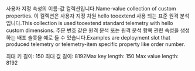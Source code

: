 <span data-ttu-id="618c5-101">사용자 지정 속성의 이름-값 컬렉션입니다.</span><span class="sxs-lookup"><span data-stu-id="618c5-101">Name-value collection of custom properties.</span></span> <span data-ttu-id="618c5-102">이 컬렉션은 사용자 지정 차원 hello tooextend 사용 되는 표준 원격 분석입니다.</span><span class="sxs-lookup"><span data-stu-id="618c5-102">This collection is used tooextend standard telemetry with hello custom dimensions.</span></span> <span data-ttu-id="618c5-103">주문 번호 같은 원격 분석 또는 원격 분석 항목 관련 속성을 생성하는 배포 슬롯을 예로 들 수 있습니다.</span><span class="sxs-lookup"><span data-stu-id="618c5-103">Examples are deployment slot that produced telemetry or telemetry-item specific property like order number.</span></span> 

<span data-ttu-id="618c5-104">최대 키 길이: 150 최대 값 길이: 8192</span><span class="sxs-lookup"><span data-stu-id="618c5-104">Max key length: 150 Max value length: 8192</span></span>
